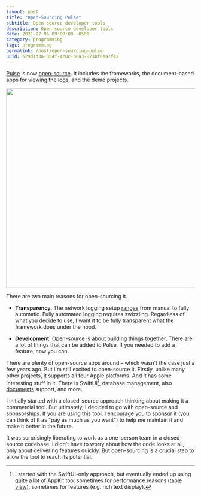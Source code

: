 ```yaml
---
layout: post
title: "Open-Sourcing Pulse"
subtitle: Open-source developer tools
description: Open-source developer tools
date: 2021-07-06 09:00:00 -0500
category: programming
tags: programming
permalink: /post/open-sourcing-pulse
uuid: 629d1d3a-3b4f-4c0c-b6a3-873bf6ea7f42
---
```


[Pulse](https://kean.blog/pulse/home) is now [open-source](https://github.com/kean/Pulse.git). It includes the frameworks, the document-based apps for viewing the logs, and the demo projects.

<img width="533px" class="NewScreenshot" src="{{ site.url }}/images/posts/pulse/oss.png">

There are two main reasons for open-sourcing it.

- **Transparency**. The network logging setup [ranges](https://kean.blog/pulse/guides/networking) from manual to fully automatic. Fully automated logging requires swizzling. Regardless of what you decide to use, I want it to be fully transparent what the framework does under the hood.

- **Development**. Open-source is about building things together. There are a lot of things that can be added to Pulse. If you needed to add a feature, now you can.

There are plenty of open-source apps around – which wasn't the case just a few years ago. But I'm still excited to open-source it. Firstly, unlike many other projects, it supports all four Apple platforms. And it has some interesting stuff in it. There is SwiftUI[^1], database management, also [documents](https://kean.blog/post/pulse-store) support, and more.

[^1]: I started with the SwiftUI-only approach, but eventually ended up using quite a lot of AppKit too: sometimes for performance reasons ([table view](https://kean.blog/post/not-list)), sometimes for features (e.g. rich text display).

I initially started with a closed-source approach thinking about making it a commercial tool. But ultimately, I decided to go with open-source and sponsorships. If you are using this tool, I encourage you to [sponsor it](https://github.com/sponsors/kean) (you can think of it as "pay as much as you want") to help me maintain it and make it better in the future.

It was surprisingly liberating to work as a one-person team in a closed-source codebase. I didn't have to worry about how the code looks at all, only about delivering features quickly. But open-sourcing is a crucial step to allow the tool to reach its potential.
